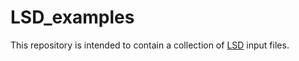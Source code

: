 # LSD_examples

This repository is intended to contain
a collection of
[LSD](www.univ-reims.fr/LSD)
input files.
